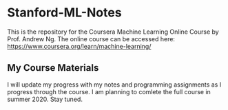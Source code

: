 # Stanford-ML-Notes

This is the repository for the Coursera Machine Learning Online Course by Prof. Andrew Ng.
The online course can be accessed here: <https://www.coursera.org/learn/machine-learning/>

## My Course Materials


I will update my progress with my notes and programming assignments as I progress through the course. I am planning to comlete the full course in summer 2020. Stay tuned. 
